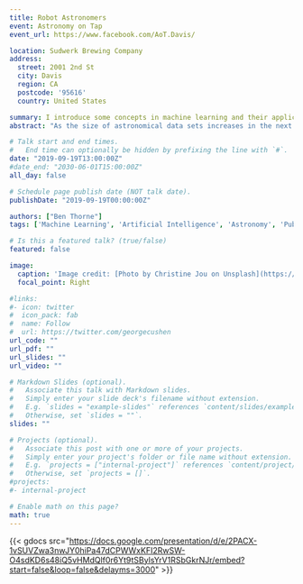 ```yaml
---
title: Robot Astronomers
event: Astronomy on Tap
event_url: https://www.facebook.com/AoT.Davis/

location: Sudwerk Brewing Company
address:
  street: 2001 2nd St
  city: Davis
  region: CA
  postcode: '95616'
  country: United States

summary: I introduce some concepts in machine learning and their application to astronomy.
abstract: "As the size of astronomical data sets increases in the next decade, astronomers need new ways of sorting through, and understanding the context of, astronomical images. In this talk I introduce some of the fundamentals of artificial intelligence and machine learning applied to computer vision."

# Talk start and end times.
#   End time can optionally be hidden by prefixing the line with `#`.
date: "2019-09-19T13:00:00Z"
#date_end: "2030-06-01T15:00:00Z"
all_day: false

# Schedule page publish date (NOT talk date).
publishDate: "2019-09-19T00:00:00Z"

authors: ["Ben Thorne"]
tags: ['Machine Learning', 'Artificial Intelligence', 'Astronomy', 'Public']

# Is this a featured talk? (true/false)
featured: false

image:
  caption: 'Image credit: [Photo by Christine Jou on Unsplash](https://unsplash.com/photos/jgSYMrm_Q8M)'
  focal_point: Right

#links:
#- icon: twitter
#  icon_pack: fab
#  name: Follow
#  url: https://twitter.com/georgecushen
url_code: ""
url_pdf: ""
url_slides: ""
url_video: ""

# Markdown Slides (optional).
#   Associate this talk with Markdown slides.
#   Simply enter your slide deck's filename without extension.
#   E.g. `slides = "example-slides"` references `content/slides/example-slides.md`.
#   Otherwise, set `slides = ""`.
slides: ""

# Projects (optional).
#   Associate this post with one or more of your projects.
#   Simply enter your project's folder or file name without extension.
#   E.g. `projects = ["internal-project"]` references `content/project/deep-learning/index.md`.
#   Otherwise, set `projects = []`.
#projects:
#- internal-project

# Enable math on this page?
math: true
---
```


{{< gdocs src="https://docs.google.com/presentation/d/e/2PACX-1vSUVZwa3nwJY0hiPa47dCPWWxKFI2RwSW-O4sdKD6s48iQ5vHMdQlf0r6Yt9tSBylsYrV1RSbGkrNJr/embed?start=false&loop=false&delayms=3000" >}}